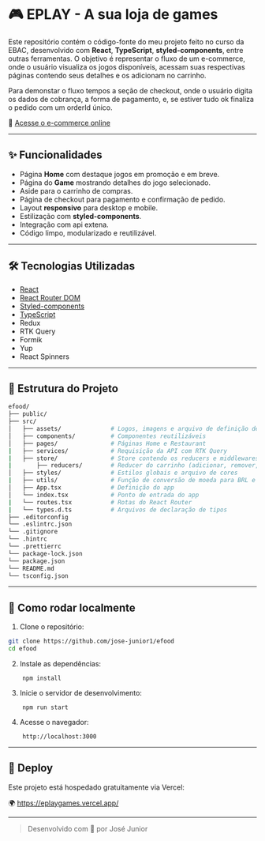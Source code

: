 # 🎮 EPLAY - A sua loja de games

Este repositório contém o código-fonte do meu projeto feito no curso da EBAC, desenvolvido com **React**, **TypeScript**, **styled-components**, entre outras ferramentas. O objetivo é representar o fluxo de um e-commerce, onde o usuário visualiza os jogos disponíveis, acessam suas respectivas páginas contendo seus detalhes e os adicionam no carrinho.

Para demonstar o fluxo tempos a seção de checkout, onde o usuário digita os dados de cobrança, a forma de pagamento, e, se estiver tudo ok finaliza o pedido com um orderId único.

🔗 [Acesse o e-commerce online](https://eplaygames.vercel.app/)

---

## ✨ Funcionalidades

- Página **Home** com destaque jogos em promoção e em breve.
- Página do **Game** mostrando detalhes do jogo selecionado.
- Aside para o carrinho de compras.
- Página de checkout para pagamento e confirmação de pedido.
- Layout **responsivo** para desktop e mobile.
- Estilização com **styled-components**.
- Integração com api extena.
- Código limpo, modularizado e reutilizável.

---

## 🛠️ Tecnologias Utilizadas

- [React](https://reactjs.org/)
- [React Router DOM](https://reactrouter.com/)
- [Styled-components](https://styled-components.com/)
- [TypeScript](https://www.typescriptlang.org/docs/)
- Redux
- RTK Query
- Formik
- Yup
- React Spinners

---

## 📁 Estrutura do Projeto

```bash
efood/
├── public/
├── src/
│   ├── assets/              # Logos, imagens e arquivo de definição de tipos de imagem
│   ├── components/          # Componentes reutilizáveis
│   ├── pages/               # Páginas Home e Restaurant
|   ├── services/            # Requisição da API com RTK Query
|   ├── store/               # Store contendo os reducers e middlewares
|       ├── reducers/        # Reducer do carrinho (adicionar, remover, limpar fluxo, etc.)
│   ├── styles/              # Estilos globais e arquivo de cores
|   ├── utils/               # Função de conversão de moeda para BRL e função para pegar o valor total do carrinho
│   ├── App.tsx              # Definição do app
│   └── index.tsx            # Ponto de entrada do app
|   └── routes.tsx           # Rotas do React Router
|   └── types.d.ts           # Arquivos de declaração de tipos
├── .editorconfig
└── .eslintrc.json
└── .gitignore
└── .hintrc
└── .prettierrc
└── package-lock.json
└── package.json
└── README.md
└── tsconfig.json
```

---

## 📌 Como rodar localmente

1. Clone o repositório:

```bash
git clone https://github.com/jose-junior1/efood
cd efood
```
2. Instale as dependências:

```
    npm install
```

3. Inicie o servidor de desenvolvimento:

```
    npm run start
```

4. Acesse o navegador:

```
    http://localhost:3000
```

---



## 🚀 Deploy
Este projeto está hospedado gratuitamente via Vercel:

🌍 https://eplaygames.vercel.app/

---

> Desenvolvido com 💙 por José Junior
